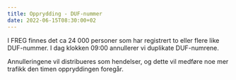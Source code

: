 ```yaml
---
title: Opprydding - DUF-nummer
date: 2022-06-15T08:30:00+02
---
```



I FREG finnes det ca 24 000 personer som har registrert to eller flere like DUF-nummer. I dag klokken 09:00 annullerer vi duplikate DUF-numrene. 

Annulleringene vil distribueres som hendelser, og dette vil medføre noe mer trafikk den timen oppryddingen foregår.   
